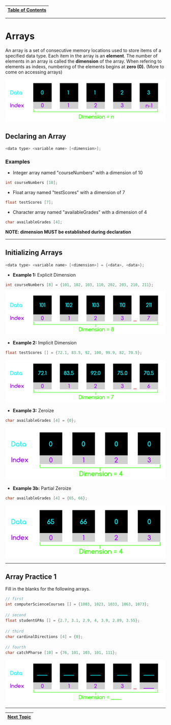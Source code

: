 |[Table of Contents](/00-Table-of-Contents.md)|
|---|

---

# Arrays

An array is a set of consecutive memory locations used to store items of a specified data type. Each item in the array is an **element**. The number of elements in an array is called the **dimension** of the array. When refering to elements as indexs, numbering of the elements begins at **zero (0).** (More to come on accessing arrays)

![](/assets/array1.png)

## Declaring an Array

```c
<data type> <variable name> [<dimension>];
```

### Examples

* Integer array named "courseNumbers" with a dimension of 10

```c
int courseNumbers [10];
```

* Float array named "testScores" with a dimension of 7

```cpp
float testScores [7];
```

* Character array named "availableGrades" with a dimension of 4

```c
char availableGrades [4];
```

**NOTE: dimension MUST be established during declaration**

---

## Initializing Arrays

```c
<data type> <variable name> [<dimension>] = {<data>, <data>};
```

* **Example 1:** Explicit Dimension

```c
int courseNumbers [8] = {101, 102, 103, 110, 202, 203, 210, 211};
```

![](/assets/array2.png)

* **Example 2:** Implicit Dimension

```c
float testScores [] = {72.1, 83.5, 92, 100, 99.9, 82, 70.5};
```

![](/assets/array3.png)

* **Example 3:** Zeroize

```c
char availableGrades [4] = {0};
```

![](/assets/array4.png)

* **Example 3b:** Partial Zeroize

```c
char availableGrades [4] = {65, 66};
```

![](/assets/array4b.png)

---

## Array Practice 1

Fill in the blanks for the following arrays.

```c
// first
int computerScienceCourses [] = {1003, 1023, 1033, 1063, 1073};

// second
float studentGPAs [] = {2.7, 3.1, 2.9, 4, 3.9, 2.89, 3.55};

// third
char cardinalDirections [4] = {0};

// fourth
char catchPharse [10] = {76, 101, 103, 101, 111};
```

![](/assets/arrayBlank.png)

---

|[Next Topic](/03_Arrays_strings/03_access_modify_Arrays.md)|
|---|
